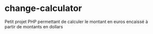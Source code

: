 # change-calculator
Petit projet PHP permettant de calculer le montant en euros encaissé à partir de montants en dollars
